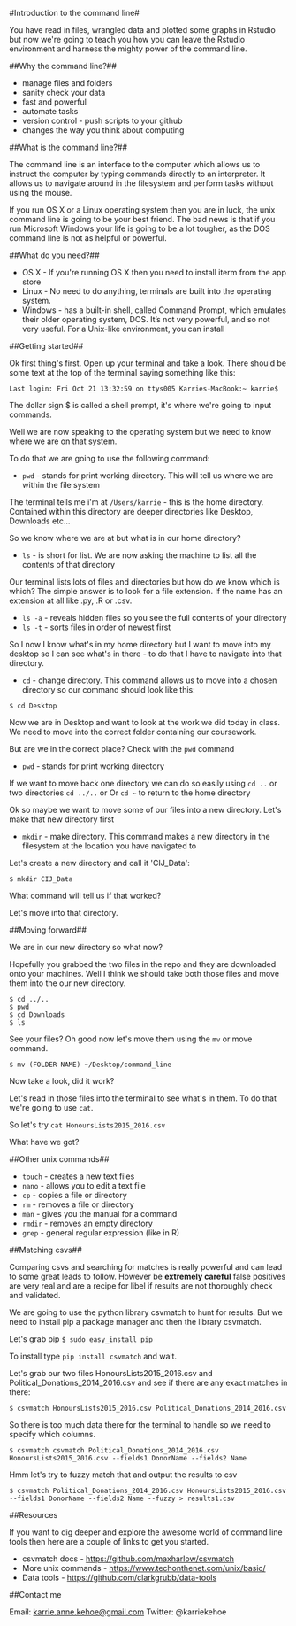 #Introduction to the command line#

You have read in files, wrangled data and plotted some graphs in Rstudio but now we're going to teach you how you can leave the Rstudio environment and harness the mighty power of the command line. 

##Why the command line?##
* manage files and folders
* sanity check your data
* fast and powerful
* automate tasks
* version control - push scripts to your github
* changes the way you think about computing

##What is the command line?##

The command line is an interface to the computer which allows us to instruct the computer by typing commands directly to an interpreter. It allows us to navigate around in the filesystem and perform tasks without using the mouse.

If you run OS X or a Linux operating system then you are in luck, the unix command line is going to be your best friend. 
The bad news is that if you run Microsoft Windows your life is going to be a lot tougher, as the DOS command line is not as helpful or powerful.

##What do you need?##

* OS X - If you're running OS X then you need to install iterm from the app store
* Linux - No need to do anything, terminals are built into the operating system.
* Windows - has a built-in shell, called Command Prompt, which emulates their older operating system, DOS. It’s not very powerful, and so not very useful. For a Unix-like environment, you can install 

##Getting started##

Ok first thing's first. Open up your terminal and take a look. There should be some text at the top of the terminal saying something like this:

`Last login: Fri Oct 21 13:32:59 on ttys005
Karries-MacBook:~ karrie$`

The dollar sign $ is called a shell prompt, it's where we're going to input commands.

Well we are now speaking to the operating system but we need to know where we are on that system. 

To do that we are going to use the following command:
* `pwd` - stands for print working directory. This will tell us where we are within the file system

The terminal tells me i'm at `/Users/karrie` - this is the home directory. Contained within this directory are deeper directories like Desktop, Downloads etc...

So we know where we are at but what is in our home directory?
* `ls` - is short for list. We are now asking the machine to list all the contents of that directory

Our terminal lists lots of files and directories but how do we know which is which? The simple answer is to look for a file extension. If the name has an extension at all like .py, .R or .csv.

* `ls -a` - reveals hidden files so you see the full contents of your directory
* `ls -t` - sorts files in order of newest first

So I now I know what's in my home directory but I want to move into my desktop so I can see what's in there - to do that I have to navigate into that directory. 

* `cd` - change directory. This command allows us to move into a chosen directory so our command should look like this:

`$ cd Desktop`

Now we are in Desktop and want to look at the work we did today in class. We need to move into the correct folder containing our coursework. 

But are we in the correct place? Check with the `pwd` command

* `pwd` - stands for print working directory

If we want to move back one directory we can do so easily using `cd ..` or two directories `cd ../..` or Or `cd ~` to return to the home directory

Ok so maybe we want to move some of our files into a new directory. Let's make that new directory first

* `mkdir` - make directory. This command makes a new directory in the filesystem at the location you have navigated to

Let's create a new directory and call it 'CIJ_Data':

`$ mkdir CIJ_Data`

What command will tell us if that worked?

Let's move into that directory.

##Moving forward##

We are in our new directory so what now?

Hopefully you grabbed the two files in the repo and they are downloaded onto your machines. Well I think we should take both those files and move them into the our new directory. 

```
$ cd ../..
$ pwd
$ cd Downloads
$ ls
```
See your files? Oh good now let's move them using the `mv` or move command. 

`$ mv (FOLDER NAME) ~/Desktop/command_line`

Now take a look, did it work?

Let's read in those files into the terminal to see what's in them. To do that we're going to use `cat`.

So let's try `cat HonoursLists2015_2016.csv`

What have we got?

##Other unix commands##
* `touch` - creates a new text files
* `nano` - allows you to edit a text file
* `cp` - copies a file or directory
* `rm` - removes a file or directory
* `man` - gives you the manual for a command
* `rmdir` - removes an empty directory
* `grep` - general regular expression (like in R)

##Matching csvs##

Comparing csvs and searching for matches is really powerful and can lead to some great leads to follow. However be **extremely careful** false positives are very real and are a recipe for libel if results are not thoroughly check and validated. 

We are going to use the python library csvmatch to hunt for results. But we need to install pip a package manager and then the library csvmatch.

Let's grab pip `$ sudo easy_install pip` 

To install type `pip install csvmatch` and wait. 

Let's grab our two files HonoursLists2015_2016.csv and Political_Donations_2014_2016.csv and see if there are any exact matches in there:

`$ csvmatch HonoursLists2015_2016.csv Political_Donations_2014_2016.csv`

So there is too much data there for the terminal to handle so we need to specify which columns. 

`$ csvmatch csvmatch Political_Donations_2014_2016.csv HonoursLists2015_2016.csv --fields1 DonorName --fields2 Name`

Hmm let's try to fuzzy match that and output the results to csv

`$ csvmatch Political_Donations_2014_2016.csv HonoursLists2015_2016.csv --fields1 DonorName --fields2 Name --fuzzy > results1.csv`

##Resources

If you want to dig deeper and explore the awesome world of command line tools then here are a couple of links to get you started. 
* csvmatch docs - https://github.com/maxharlow/csvmatch
* More unix commands - https://www.techonthenet.com/unix/basic/
* Data tools - https://github.com/clarkgrubb/data-tools

##Contact me

Email: karrie.anne.kehoe@gmail.com
Twitter: @karriekehoe


##
